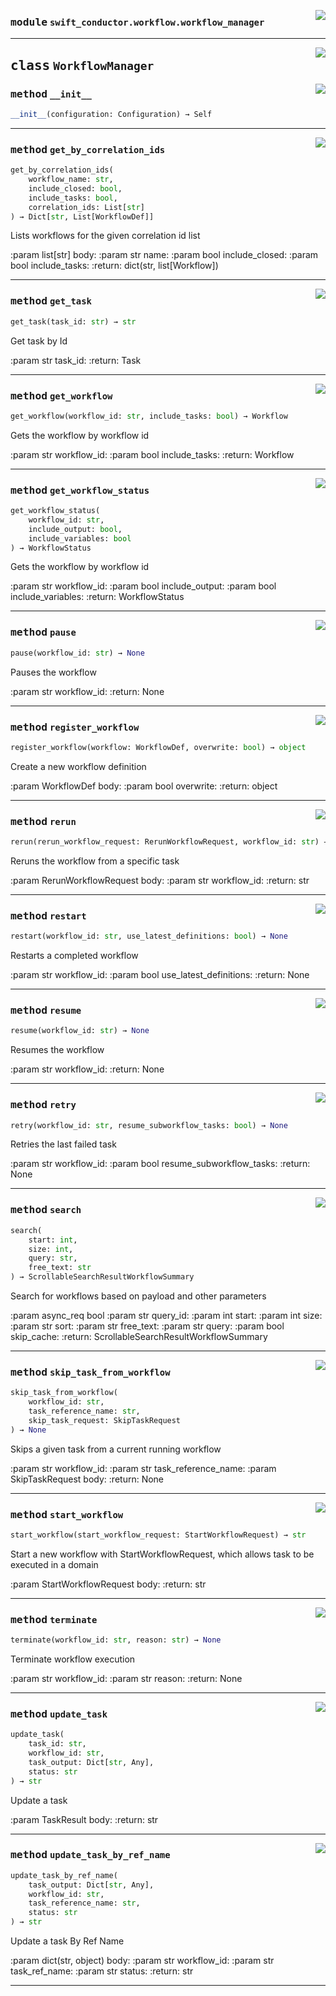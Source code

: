 <!-- markdownlint-disable -->

<a href="../src/conductor/client/workflow/manager/workflow_manager.py#L0"><img align="right" style="float:right;" src="https://img.shields.io/badge/-source-cccccc?style=flat-square"></a>

### <kbd>module</kbd> `swift_conductor.workflow.workflow_manager`






---

<a href="../src/conductor/client/workflow/manager/workflow_manager.py#L11"><img align="right" style="float:right;" src="https://img.shields.io/badge/-source-cccccc?style=flat-square"></a>

## <kbd>class</kbd> `WorkflowManager`




<a href="../src/conductor/client/workflow/manager/workflow_manager.py#L12"><img align="right" style="float:right;" src="https://img.shields.io/badge/-source-cccccc?style=flat-square"></a>

### <kbd>method</kbd> `__init__`

```python
__init__(configuration: Configuration) → Self
```








---

<a href="../src/conductor/client/workflow/manager/workflow_manager.py#L83"><img align="right" style="float:right;" src="https://img.shields.io/badge/-source-cccccc?style=flat-square"></a>

### <kbd>method</kbd> `get_by_correlation_ids`

```python
get_by_correlation_ids(
    workflow_name: str,
    include_closed: bool,
    include_tasks: bool,
    correlation_ids: List[str]
) → Dict[str, List[WorkflowDef]]
```

Lists workflows for the given correlation id list 

:param list[str] body: :param str name: :param bool include_closed: :param bool include_tasks: :return: dict(str, list[Workflow]) 

---

<a href="../src/conductor/client/workflow/manager/workflow_manager.py#L210"><img align="right" style="float:right;" src="https://img.shields.io/badge/-source-cccccc?style=flat-square"></a>

### <kbd>method</kbd> `get_task`

```python
get_task(task_id: str) → str
```

Get task by Id  

:param str task_id: :return: Task 

---

<a href="../src/conductor/client/workflow/manager/workflow_manager.py#L40"><img align="right" style="float:right;" src="https://img.shields.io/badge/-source-cccccc?style=flat-square"></a>

### <kbd>method</kbd> `get_workflow`

```python
get_workflow(workflow_id: str, include_tasks: bool) → Workflow
```

Gets the workflow by workflow id 

:param str workflow_id: :param bool include_tasks: :return: Workflow 

---

<a href="../src/conductor/client/workflow/manager/workflow_manager.py#L49"><img align="right" style="float:right;" src="https://img.shields.io/badge/-source-cccccc?style=flat-square"></a>

### <kbd>method</kbd> `get_workflow_status`

```python
get_workflow_status(
    workflow_id: str,
    include_output: bool,
    include_variables: bool
) → WorkflowStatus
```

Gets the workflow by workflow id 

:param str workflow_id: :param bool include_output: :param bool include_variables: :return: WorkflowStatus 

---

<a href="../src/conductor/client/workflow/manager/workflow_manager.py#L99"><img align="right" style="float:right;" src="https://img.shields.io/badge/-source-cccccc?style=flat-square"></a>

### <kbd>method</kbd> `pause`

```python
pause(workflow_id: str) → None
```

Pauses the workflow 

:param str workflow_id: :return: None 

---

<a href="../src/conductor/client/workflow/manager/workflow_manager.py#L18"><img align="right" style="float:right;" src="https://img.shields.io/badge/-source-cccccc?style=flat-square"></a>

### <kbd>method</kbd> `register_workflow`

```python
register_workflow(workflow: WorkflowDef, overwrite: bool) → object
```

Create a new workflow definition 

:param WorkflowDef body: :param bool overwrite: :return: object 

---

<a href="../src/conductor/client/workflow/manager/workflow_manager.py#L155"><img align="right" style="float:right;" src="https://img.shields.io/badge/-source-cccccc?style=flat-square"></a>

### <kbd>method</kbd> `rerun`

```python
rerun(rerun_workflow_request: RerunWorkflowRequest, workflow_id: str) → str
```

Reruns the workflow from a specific task 

:param RerunWorkflowRequest body: :param str workflow_id: :return: str 

---

<a href="../src/conductor/client/workflow/manager/workflow_manager.py#L131"><img align="right" style="float:right;" src="https://img.shields.io/badge/-source-cccccc?style=flat-square"></a>

### <kbd>method</kbd> `restart`

```python
restart(workflow_id: str, use_latest_definitions: bool) → None
```

Restarts a completed workflow 

:param str workflow_id: :param bool use_latest_definitions: :return: None 

---

<a href="../src/conductor/client/workflow/manager/workflow_manager.py#L109"><img align="right" style="float:right;" src="https://img.shields.io/badge/-source-cccccc?style=flat-square"></a>

### <kbd>method</kbd> `resume`

```python
resume(workflow_id: str) → None
```

Resumes the workflow 

:param str workflow_id: :return: None 

---

<a href="../src/conductor/client/workflow/manager/workflow_manager.py#L143"><img align="right" style="float:right;" src="https://img.shields.io/badge/-source-cccccc?style=flat-square"></a>

### <kbd>method</kbd> `retry`

```python
retry(workflow_id: str, resume_subworkflow_tasks: bool) → None
```

Retries the last failed task   

:param str workflow_id: :param bool resume_subworkflow_tasks: :return: None 

---

<a href="../src/conductor/client/workflow/manager/workflow_manager.py#L63"><img align="right" style="float:right;" src="https://img.shields.io/badge/-source-cccccc?style=flat-square"></a>

### <kbd>method</kbd> `search`

```python
search(
    start: int,
    size: int,
    query: str,
    free_text: str
) → ScrollableSearchResultWorkflowSummary
```

Search for workflows based on payload and other parameters 

:param async_req bool :param str query_id: :param int start: :param int size: :param str sort: :param str free_text: :param str query: :param bool skip_cache: :return: ScrollableSearchResultWorkflowSummary 

---

<a href="../src/conductor/client/workflow/manager/workflow_manager.py#L167"><img align="right" style="float:right;" src="https://img.shields.io/badge/-source-cccccc?style=flat-square"></a>

### <kbd>method</kbd> `skip_task_from_workflow`

```python
skip_task_from_workflow(
    workflow_id: str,
    task_reference_name: str,
    skip_task_request: SkipTaskRequest
) → None
```

Skips a given task from a current running workflow 

:param str workflow_id: :param str task_reference_name: :param SkipTaskRequest body: :return: None 

---

<a href="../src/conductor/client/workflow/manager/workflow_manager.py#L30"><img align="right" style="float:right;" src="https://img.shields.io/badge/-source-cccccc?style=flat-square"></a>

### <kbd>method</kbd> `start_workflow`

```python
start_workflow(start_workflow_request: StartWorkflowRequest) → str
```

Start a new workflow with StartWorkflowRequest, which allows task to be executed in a domain  

:param StartWorkflowRequest body: :return: str 

---

<a href="../src/conductor/client/workflow/manager/workflow_manager.py#L119"><img align="right" style="float:right;" src="https://img.shields.io/badge/-source-cccccc?style=flat-square"></a>

### <kbd>method</kbd> `terminate`

```python
terminate(workflow_id: str, reason: str) → None
```

Terminate workflow execution 

:param str workflow_id: :param str reason: :return: None 

---

<a href="../src/conductor/client/workflow/manager/workflow_manager.py#L181"><img align="right" style="float:right;" src="https://img.shields.io/badge/-source-cccccc?style=flat-square"></a>

### <kbd>method</kbd> `update_task`

```python
update_task(
    task_id: str,
    workflow_id: str,
    task_output: Dict[str, Any],
    status: str
) → str
```

Update a task 

:param TaskResult body: :return: str 

---

<a href="../src/conductor/client/workflow/manager/workflow_manager.py#L194"><img align="right" style="float:right;" src="https://img.shields.io/badge/-source-cccccc?style=flat-square"></a>

### <kbd>method</kbd> `update_task_by_ref_name`

```python
update_task_by_ref_name(
    task_output: Dict[str, Any],
    workflow_id: str,
    task_reference_name: str,
    status: str
) → str
```

Update a task By Ref Name   

:param dict(str, object) body: :param str workflow_id: :param str task_ref_name: :param str status: :return: str 




---
